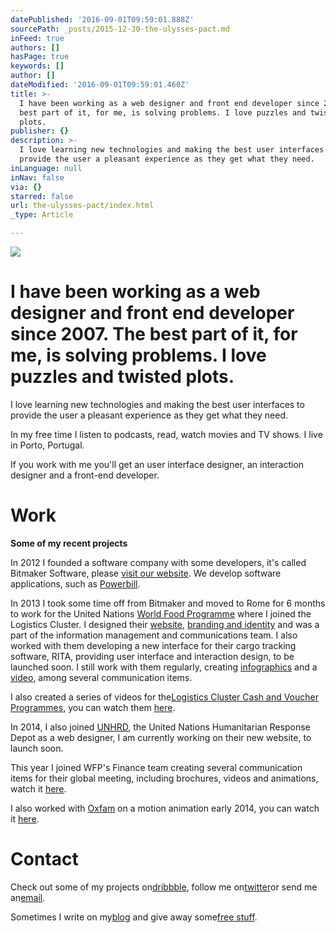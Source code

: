 ```yaml
---
datePublished: '2016-09-01T09:59:01.888Z'
sourcePath: _posts/2015-12-30-the-ulysses-pact.md
inFeed: true
authors: []
hasPage: true
keywords: []
author: []
dateModified: '2016-09-01T09:59:01.460Z'
title: >-
  I have been working as a web designer and front end developer since 2007. The
  best part of it, for me, is solving problems. I love puzzles and twisted
  plots.
publisher: {}
description: >-
  I love learning new technologies and making the best user interfaces to
  provide the user a pleasant experience as they get what they need.
inLanguage: null
inNav: false
via: {}
starred: false
url: the-ulysses-pact/index.html
_type: Article

---
```

![](https://s3-us-west-2.amazonaws.com/the-grid-img/p/f18e8551a773fcf5567b8ee88aa5629bf964c449.jpg)

# I have been working as a web designer and front end developer since 2007\. The best part of it, for me, is solving problems. I love puzzles and twisted plots.

I love learning new technologies and making the best user interfaces to provide the user a pleasant experience as they get what they need.

In my free time I listen to podcasts, read, watch movies and TV shows. I live in Porto, Portugal.

If you work with me you'll get an user interface designer, an interaction designer and a front-end developer.

# Work

**Some of my recent projects**

In 2012 I founded a software company with some developers, it's called Bitmaker Software, please [visit our website][0]. We develop software applications, such as [Powerbill][1].

In 2013 I took some time off from Bitmaker and moved to Rome for 6 months to work for the United Nations [World Food Programme][2] where I joined the Logistics Cluster. I designed their [website][3], [branding and identity][4] and was a part of the information management and communications team. I also worked with them developing a new interface for their cargo tracking software, RITA, providing user interface and interaction design, to be launched soon. I still work with them regularly, creating [infographics][5] and a [video][6], among several communication items.

I also created a series of videos for the[Logistics Cluster Cash and Voucher Programmes][7], you can watch them [here][8].

In 2014, I also joined [UNHRD][4], the United Nations Humanitarian Response Depot as a web designer, I am currently working on their new website, to launch soon.

This year I joined WFP's Finance team creating several communication items for their global meeting, including brochures, videos and animations, watch it [here][9].

I also worked with [Oxfam][10] on a motion animation early 2014, you can watch it [here][11].

# Contact

Check out some of my projects on[dribbble][12], follow me on[twitter][13]or send me an[email][14].

Sometimes I write on my[blog][15] and give away some[free stuff][16].

[0]: http://www.bitmaker-software.com/
[1]: http://www.bitmaker-software.com/powerbill/
[2]: http://www.wfp.org/
[3]: http://logcluster.org/
[4]: http://www.logcluster.org/blog/new-logistics-cluster-logo
[5]: http://www.logcluster.org/blog/how-does-humanitarian-logistics-work-nepal-19-may-2015
[6]: https://www.youtube.com/watch?v=DvNJx8F9j4k
[7]: http://www.logcluster.org/cashandmarkets
[8]: https://www.youtube.com/watch?v=WXCCFt8QemQ
[9]: https://vimeo.com/134291916
[10]: http://www.oxfam.org/
[11]: https://vimeo.com/132104228
[12]: https://dribbble.com/bbyms
[13]: http://twitter.com/bbyms
[14]: mailto:anabmendes@gmail.com
[15]: http://www.barbarapm.com/blog
[16]: http://www.barbarapm.com/freebies